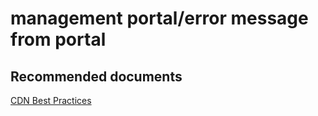 <properties
	pageTitle="management portal/error message from portal"
	description="management portal/error message from portal"
	service="microsoft.cdn"
	resource="profiles"
	authors="aashu"
	displayOrder=""
	selfHelpType="generic"
	supportTopicIds="32302788"
	resourceTags=""
	productPesIds="16975"
	cloudEnvironments="public"
	articleId="8c1979e3-771b-445b-8477-1f43455b1eba"
/>

# management portal/error message from portal


## **Recommended documents**
[CDN Best Practices](https://azure.microsoft.com/documentation/articles/best-practices-cdn/)
